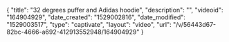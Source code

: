 {
    "title": "32 degrees puffer and Adidas hoodie",
    "description": "",
    "videoid": "164904929",
    "date_created": "1529002816",
    "date_modified": "1529003517",
    "type": "captivate",
    "layout": "video",
    "url": "\/v\/56443d67-82bc-4666-a692-412913552948\/164904929"
}
